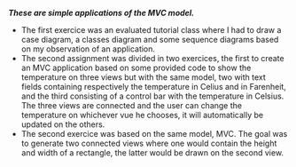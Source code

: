 ***These are simple applications of the MVC model.***
- The first exercice was an evaluated tutorial class where I had to draw a case diagram, a classes diagram and some sequence diagrams based on my observation of an application. 
- The second assignment was divided in two exercices, the first to create an MVC application based on some provided code to show the temperature on three views
but with the same model, two with text fields containing respectively the temperature in Celius and in Farenheit, and the third consisting of a control bar with the temperature in Celsius. The three views are connected and the user can change the temperature on whichever vue he chooses, it will automatically be updated on the others.
- The second exercice was based on the same model, MVC. The goal was to generate two connected views where one would contain the height and width of a rectangle, the latter would be drawn on the second view.

